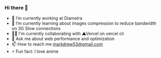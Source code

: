 ### Hi there 👋

<!--
**markozxuu/markozxuu** is a ✨ _special_ ✨ repository because its `README.md` (this file) appears on your GitHub profile.

Here are some ideas to get you started:

- 🔭 I’m currently working on ...
- 🌱 I’m currently learning ...
- 💻 I’m currently to collaborate on ...
- 🤔 I’m looking for help with ...
- 💬 Ask me about ...
- 📫 How to reach me: ...
- 😄 Pronouns: ...
- ⚡ Fun fact: ...
-->

- 🔭 I’m currently working at Diametra
- 🌱 I’m currently learning about images compression to reduce bandwidth on 3G Slow connections
- 👨‍💻 I'm currently collaborating with ▲Vercel on vercel cli
- 💬 Ask me about web performance and optimization
- 📫 How to reach me markdrew53@gmail.com
- ⚡ Fun fact: I love anime
